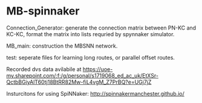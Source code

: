 # MB-spinnaker

Connection_Generator: generate the connection matrix between PN-KC and KC-KC, format the matrix into lists requried by spynnaker simulator.

MB_main: construction the MBSNN network.

test: seperate files for learning long routes, or parallel offset routes.

Recorded dvs data avilabile at https://uoe-my.sharepoint.com/:f:/g/personal/s1719068_ed_ac_uk/EtXSr-QctbBGiyAlT60tj18BtRR82Mw-fiL4vgM_Z7PrBQ?e=UGj7jZ

Insturcitons for using SpiNNaker: http://spinnakermanchester.github.io/



